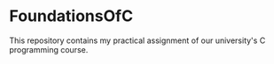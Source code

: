 # FoundationsOfC
This repository contains my practical assignment of our university's C programming course.
